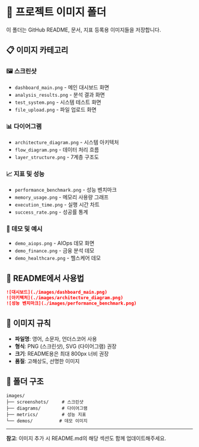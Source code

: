 # 📸 프로젝트 이미지 폴더

이 폴더는 GitHub README, 문서, 지표 등록용 이미지들을 저장합니다.

## 📋 이미지 카테고리

### 🖼️ 스크린샷
- `dashboard_main.png` - 메인 대시보드 화면
- `analysis_results.png` - 분석 결과 화면  
- `test_system.png` - 시스템 테스트 화면
- `file_upload.png` - 파일 업로드 화면

### 📊 다이어그램
- `architecture_diagram.png` - 시스템 아키텍처
- `flow_diagram.png` - 데이터 처리 흐름
- `layer_structure.png` - 7계층 구조도

### 📈 지표 및 성능
- `performance_benchmark.png` - 성능 벤치마크
- `memory_usage.png` - 메모리 사용량 그래프
- `execution_time.png` - 실행 시간 차트
- `success_rate.png` - 성공률 통계

### 🎯 데모 및 예시
- `demo_aiops.png` - AIOps 데모 화면
- `demo_finance.png` - 금융 분석 데모
- `demo_healthcare.png` - 헬스케어 데모

## 📝 README에서 사용법

```markdown
![대시보드](./images/dashboard_main.png)
![아키텍처](./images/architecture_diagram.png)
![성능 벤치마크](./images/performance_benchmark.png)
```

## 🎨 이미지 규칙

- **파일명**: 영어, 소문자, 언더스코어 사용
- **형식**: PNG (스크린샷), SVG (다이어그램) 권장
- **크기**: README용은 최대 800px 너비 권장
- **품질**: 고해상도, 선명한 이미지

## 📁 폴더 구조

```
images/
├── screenshots/     # 스크린샷
├── diagrams/        # 다이어그램
├── metrics/         # 성능 지표
└── demos/          # 데모 이미지
```

---

**참고**: 이미지 추가 시 README.md의 해당 섹션도 함께 업데이트해주세요.
